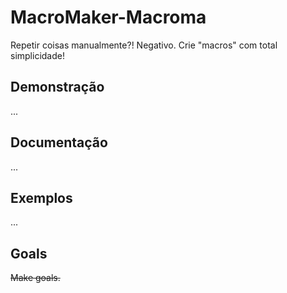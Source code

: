 # MacroMaker-Macroma
Repetir coisas manualmente?! Negativo. Crie "macros" com total simplicidade!

## Demonstração
...

## Documentação
...

## Exemplos
...

## Goals
~~Make goals.~~
